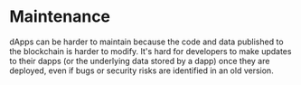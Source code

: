 # Maintenance

dApps can be harder to maintain because the code and data published to the blockchain is harder to modify. It's hard for developers to make updates to their dapps (or the underlying data stored by a dapp) once they are deployed, even if bugs or security risks are identified in an old version.
